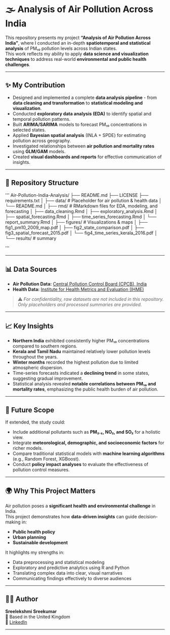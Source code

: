 # 🌫️ Analysis of Air Pollution Across India

This repository presents my project **“Analysis of Air Pollution Across India”**, where I conducted an in-depth **spatiotemporal and statistical analysis** of PM₁₀ pollution levels across Indian states.  
This work reflects my ability to apply **data science and visualization techniques** to address real-world **environmental and public health challenges**.

---

## ✨ My Contribution

- Designed and implemented a complete **data analysis pipeline** - from **data cleaning and transformation** to **statistical modeling and visualization**.  
- Conducted **exploratory data analysis (EDA)** to identify spatial and temporal pollution patterns.  
- Built **ARIMA/SARIMA** models to forecast PM₁₀ concentrations in selected states.  
- Applied **Bayesian spatial analysis** (INLA + SPDE) for estimating pollution across geography.  
- Investigated relationships between **air pollution and mortality rates** using **GLM/GAM** models.  
- Created **visual dashboards and reports** for effective communication of insights.  

---

## 📂 Repository Structure

'''
Air-Pollution-India-Analysis/
├── README.md
├── LICENSE
├── requirements.txt
│
├── data/                # Placeholder for air pollution & health data 
│   └── README.md
│
├── rmd/                 # RMarkdown files for EDA, modeling, and forecasting
│   ├── data_cleaning.Rmd
│   ├── exploratory_analysis.Rmd
│   ├── spatial_forecasting.Rmd
│   ├── time_series_forecasting.Rmd
│   └── report_summary.Rmd
│
├── figures/             # Visualizations & maps
│   ├── fig1_pm10_2009_map.pdf
│   ├── fig2_state_comparison.pdf
│   ├── fig3_spatial_forecast_2015.pdf
│   └── fig4_time_series_kerala_2016.pdf
│
└── results/             # summary 

'''

---

## 📊 Data Sources

- **Air Pollution Data:** [Central Pollution Control Board (CPCB), India](https://cpcb.nic.in/)  
- **Health Data:** [Institute for Health Metrics and Evaluation (IHME)](https://www.healthdata.org/)  

> ⚠️ *For confidentiality, raw datasets are not included in this repository. Only placeholders and processed summaries are provided.*

---

## 📈 Key Insights

- **Northern India** exhibited consistently higher PM₁₀ concentrations compared to southern regions.  
- **Kerala and Tamil Nadu** maintained relatively lower pollution levels throughout the years.  
- **Winter months** recorded the highest pollution due to limited atmospheric dispersion.  
- Time-series forecasts indicated a **declining trend** in some states, suggesting gradual improvement.  
- Statistical analysis revealed **notable correlations between PM₁₀ and mortality rates**, emphasizing the public health burden of air pollution.

---

## 🔮 Future Scope

If extended, the study could:
- Include additional pollutants such as **PM₂.₅, NO₂, and SO₂** for a holistic view.  
- Integrate **meteorological, demographic, and socioeconomic factors** for richer models.  
- Compare traditional statistical models with **machine learning algorithms** (e.g., Random Forest, XGBoost).  
- Conduct **policy impact analyses** to evaluate the effectiveness of pollution control measures.  

---

## 🌍 Why This Project Matters

Air pollution poses a **significant health and environmental challenge** in India.  
This project demonstrates how **data-driven insights** can guide decision-making in:
- **Public health policy**  
- **Urban planning**  
- **Sustainable development**  

It highlights my strengths in:
- Data preprocessing and statistical modeling  
- Exploratory and predictive analytics using R and Python  
- Translating complex data into clear, visual narratives  
- Communicating findings effectively to diverse audiences  

---

## 👩‍💻 Author

**Sreelekshmi Sreekumar**  
📍 Based in the United Kingdom  
🔗 [LinkedIn](https://www.linkedin.com/in/sreelekshmi-sreekumar-8a171a21b/)  

---

